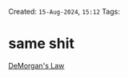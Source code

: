 Created: `15-Aug-2024`, `15:12`
Tags: 

# same shit
[DeMorgan's Law](laws%20of%20logic.md#demorgan%20theorem)
